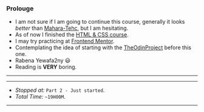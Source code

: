 ### Prolouge
* I am not sure if I am going to continue this course, generally it looks _better_ than [Mahara-Tehc](https://maharatech.gov.eg/), but I am hesitating.
* As of now I finished the [HTML & CSS course](https://maharatech.gov.eg/course/view.php?id=36).
* I may try practicing at [Frontend Mentor](https://frontendmentor.io/).
* Contemplating the idea of starting with the [TheOdinProject](TheOdinproject.com) before this one.
* Rabena Yewafa2ny 😃
* Reading is **VERY** boring.
---
---
* *Stopped at:* `Part 2 - Just started`.
* *Total Time:* `~19H00M`.
---